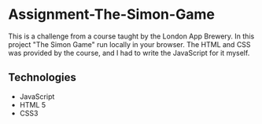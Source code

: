 # Assignment-The-Simon-Game
This is a challenge from a course taught by the London App Brewery. In this project "The Simon Game" run locally  in your browser. 
The HTML and CSS was provided by the course, and I had to write the JavaScript for it myself.

## Technologies
* JavaScript
* HTML 5
* CSS3

